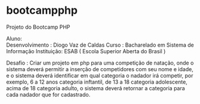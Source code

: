 # bootcampphp
Projeto do Bootcamp PHP

Aluno:<br>
Desenvolvimento : Diogo Vaz de Caldas
Curso : Bacharelado em Sistema de Informação
Instituição: ESAB ( Escola Superior Aberta do Brasil ) 

Desafio : 
Criar um projeto em php para uma competição de natação, onde o sistema deverá
permitir a inserção de competidores com seu nome e idade, e o sistema deverá
identificar em qual categoria o nadador irá competir, por exemplo, 6 a 12 anos
categoria inftantil, de 13 a 18 categoria adolescente, acima de 18 categoria adulto,
o sistema deverá retornar a categoria para cada nadador que for cadastrado.
